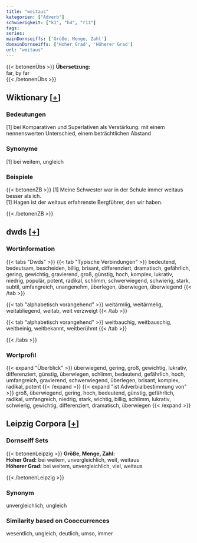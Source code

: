 ```yaml
---
title: "weitaus"
kategorien: ["Adverb"]
schwierigkeit: ["k1", "h4", "r11"]
tags:
series:
mainDornseiffs: ['Größe, Menge, Zahl']
domainDornseiffs: ['Hoher Grad', 'Höherer Grad']
url: "weitaus"
---
```


{{< betonenÜbs >}}
**Übersetzung:**  
far, by far  
{{< /betonenÜbs >}}

## Wiktionary [[+](https://de.wiktionary.org/wiki/weitaus)]

### Bedeutungen
[1] bei Komparativen und Superlativen als Verstärkung: mit einem nennenswerten Unterschied, einem beträchtlichen Abstand  

### Synonyme
[1] bei weitem, ungleich  

### Beispiele
{{< betonenZB >}}
[1] Meine Schwester war in der Schule immer weitaus besser als ich.  
[1] Hagen ist der weitaus erfahrenste Bergführer, den wir haben.  

{{< /betonenZB >}}


## dwds [[+](https://www.dwds.de/wb/weitaus)]

### Wortinformation
{{< tabs "Dwds" >}}
{{< tab "Typische Verbindungen" >}}
bedeutend, bedeutsam, bescheiden, billig, brisant, differenziert, dramatisch, gefährlich, gering, gewichtig, gravierend, groß, günstig, hoch, komplex, lukrativ, niedrig, populär, potent, radikal, schlimm, schwerwiegend, schwierig, stark, subtil, umfangreich, unangenehm, überlegen, überwiegen, überwiegend
{{< /tab >}}

{{< tab "alphabetisch vorangehend" >}}
weitärmlig, weitärmelig, weitabliegend, weitab, weit verzweigt
{{< /tab >}}

{{< tab "alphabetisch vorangehend" >}}
weitbauchig, weitbauschig, weitbeinig, weitbekannt, weitberühmt
{{< /tab >}}

{{< /tabs >}}

### Wortprofil
{{< expand "Überblick" >}} überwiegend, gering, groß, gewichtig, lukrativ, differenziert, günstig, überwiegen, schlimm, bedeutend, gefährlich, hoch, umfangreich, gravierend, schwerwiegend, überlegen, brisant, komplex, radikal, potent {{< /expand >}}
{{< expand "ist Adverbialbestimmung von" >}} groß, überwiegend, gering, hoch, bedeutend, günstig, gefährlich, radikal, umfangreich, niedrig, stark, wichtig, billig, schlimm, lukrativ, schwierig, gewichtig, differenziert, dramatisch, überwiegen {{< /expand >}}

## Leipzig Corpora [[+](https://corpora.uni-leipzig.de/en/res?word=weitaus&corpusId=deu_newscrawl-public_2018)]

### Dornseiff Sets
{{< betonenLeipzig >}}
**Größe, Menge, Zahl:**  
**Hoher Grad:** bei weitem, unvergleichlich, weit, weitaus  
**Höherer Grad:** bei weitem, unvergleichlich, viel, weitaus  

{{< /betonenLeipzig >}}

### Synonym
unvergleichlich, ungleich


### Similarity based on Cooccurrences
wesentlich, ungleich, deutlich, umso, immer


